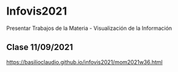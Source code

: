 # Infovis2021
Presentar Trabajos de la Materia - Visualización de la Información

## Clase 11/09/2021 
https://basilioclaudio.github.io/infovis2021/mom2021w36.html
